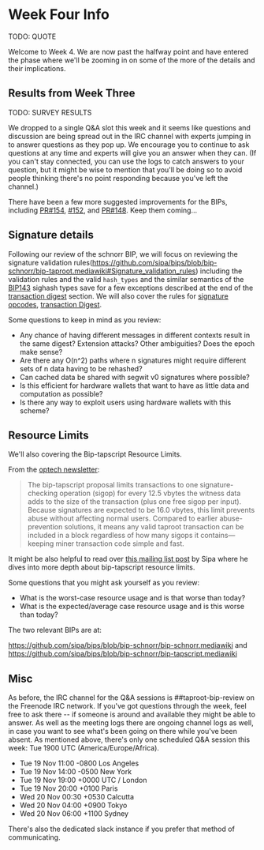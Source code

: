 # Week Four Info

TODO: QUOTE

Welcome to Week 4. We are now past the halfway point and have entered the phase where we'll be zooming in on some of the more of the details and their implications.

## Results from Week Three
TODO: SURVEY RESULTS

We dropped to a single Q&A slot this week and it seems like questions and discussion are being spread out in the IRC channel with experts jumping in to answer questions as they pop up. We encourage you to continue to ask questions at any time and experts will give you an answer when they can. (If you can't stay connected, you can use the logs to catch answers to your question, but it might be wise to mention that you'll be doing so to avoid people thinking there's no point responding because you've left the channel.)

There have been a few more suggested improvements for the BIPs, including [PR#154](https://github.com/sipa/bips/pull/154), [#152](https://github.com/sipa/bips/issues/152), and [PR#148](https://github.com/sipa/bips/pull/148). Keep them coming...

## Signature details

Following our review of the schnorr BIP, we will focus on reviewing the signature validation rules(https://github.com/sipa/bips/blob/bip-schnorr/bip-taproot.mediawiki#Signature_validation_rules) including the validation rules and the valid `hash_types` and the similar semantics of the [BIP143](https://github.com/bitcoin/bips/blob/master/bip-0143.mediawiki) sighash types save for a few exceptions described at the end of the [transaction digest](https://github.com/sipa/bips/blob/bip-schnorr/bip-taproot.mediawiki#transaction-digest) section. We will also cover the rules for [signature opcodes](https://github.com/sipa/bips/blob/bip-schnorr/bip-tapscript.mediawiki#Rules_for_signature_opcodes), [transaction Digest](https://github.com/sipa/bips/blob/bip-schnorr/bip-tapscript.mediawiki#Transaction_digest).

Some questions to keep in mind as you review:
  * Any chance of having different messages in different contexts result in the same digest? Extension attacks? Other ambiguities? Does the epoch make sense?
  * Are there any O(n^2) paths where n signatures might require different sets of n data having to be rehashed?
  * Can cached data be shared with segwit v0 signatures where possible?
  * Is this efficient for hardware wallets that want to have as little data and computation as possible?
  * Is there any way to exploit users using hardware wallets with this scheme?

## Resource Limits

We'll also covering the Bip-tapscript Resource Limits.

From the [optech newsletter](https://bitcoinops.org/en/newsletters/2019/09/25/):
> The bip-tapscript proposal limits transactions to one signature-checking operation (sigop) for
> every 12.5 vbytes the witness data adds to the size of the transaction (plus one free sigop per
> input). Because signatures are expected to be 16.0 vbytes, this limit prevents abuse without
> affecting normal users. Compared to earlier abuse-prevention solutions, it means any valid
> taproot transaction can be included in a block regardless of how many sigops it contains—keeping
> miner transaction code simple and fast.

It might be also helpful to read over [this mailing list post](https://lists.linuxfoundation.org/pipermail/bitcoin-dev/2019-September/017306.html) by Sipa where he dives into more depth about bip-tapscript resource limits.

Some questions that you might ask yourself as you review:
  * What is the worst-case resource usage and is that worse than today?
  * What is the expected/average case resource usage and is this worse than today?

The two relevant BIPs are at:

https://github.com/sipa/bips/blob/bip-schnorr/bip-schnorr.mediawiki and https://github.com/sipa/bips/blob/bip-schnorr/bip-tapscript.mediawiki


## Misc

As before, the IRC channel for the Q&A sessions is ##taproot-bip-review on the Freenode IRC network. If you've got questions through the week, feel free to ask there -- if someone is around and available they might be able to answer. As well as the meeting logs there are ongoing channel logs as well, in case you want to see what's been going on there while you've been absent. As mentioned above, there's only one scheduled Q&A session this week: Tue 1900 UTC (America/Europe/Africa).


* Tue 19 Nov 11:00 -0800 Los Angeles
* Tue 19 Nov 14:00 -0500 New York
* Tue 19 Nov 19:00 +0000 UTC / London
* Tue 19 Nov 20:00 +0100 Paris
* Wed 20 Nov 00:30 +0530 Calcutta
* Wed 20 Nov 04:00 +0900 Tokyo
* Wed 20 Nov 06:00 +1100 Sydney

There's also the dedicated slack instance if you prefer that method of communicating.
